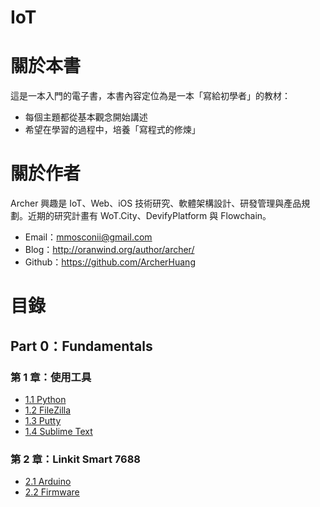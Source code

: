 # IoT

# 關於本書
這是一本入門的電子書，本書內容定位為是一本「寫給初學者」的教材：
         
* 每個主題都從基本觀念開始講述
* 希望在學習的過程中，培養「寫程式的修煉」
     
# 關於作者

Archer 興趣是 IoT、Web、iOS 技術研究、軟體架構設計、研發管理與產品規劃。近期的研究計畫有 WoT.City、DevifyPlatform 與 Flowchain。

* Email：mmosconii@gmail.com
* Blog：http://oranwind.org/author/archer/
* Github：https://github.com/ArcherHuang

# 目錄
## Part 0：Fundamentals
### 第 1 章：使用工具
* [1.1 Python]()
* [1.2 FileZilla]()
* [1.3 Putty]()
* [1.4 Sublime Text]()

### 第 2 章：Linkit Smart 7688
* [2.1 Arduino]()
* [2.2 Firmware]()
